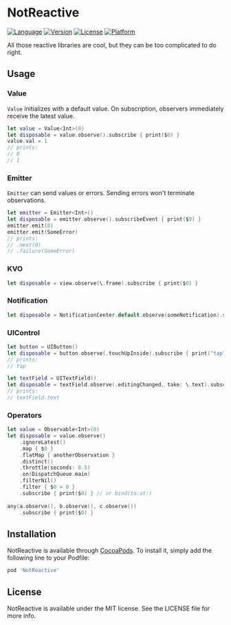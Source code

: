 # NotReactive

[![Language](https://img.shields.io/badge/language-swift-orange.svg)](https://travis-ci.org/intitni/NotReactive)
[![Version](https://img.shields.io/cocoapods/v/NotReactive.svg?style=flat)](https://cocoapods.org/pods/NotReactive)
[![License](https://img.shields.io/cocoapods/l/NotReactive.svg?style=flat)](https://cocoapods.org/pods/NotReactive)
[![Platform](https://img.shields.io/cocoapods/p/NotReactive.svg?style=flat)](https://cocoapods.org/pods/NotReactive)

All those reactive libraries are cool, but they can be too complicated to do right.

## Usage

### Value<V>

`Value` initializes with a default value. On subscription, observers immediately receive the latest value.

```swift
let value = Value<Int>(0)
let disposable = value.observe().subscribe { print($0) }
value.val = 1
// prints: 
// 0
// 1
```

### Emitter<V>

`Emitter` can send values or errors. Sending errors won't terminate observations. 

```swift
let emitter = Emitter<Int>()
let disposable = emitter.observe().subscribeEvent { print($0) }
emitter.emit(0)
emitter.emit(SomeError)
// prints:
// .next(0)
// .failure(SomeError)
```

### KVO

```swift
let disposable = view.observe(\.frame).subscribe { print($0) }
```

### Notification

```swift
let disposable = NotificationCenter.default.observe(someNotification).subscribe { print($0) }
```

### UIControl

```swift
let button = UIButton()
let disposable = button.observe(.touchUpInside).subscribe { print("tap") }
// prints: 
// tap

let textField = UITextField()
let disposable = textField.observe(.editingChanged, take: \.text).subscribe { print($0) }
// prints:
// textField.text
```

### Operators

```swift
let value = Observable<Int>(0)
let disposable = value.observe()
    .ignoreLatest()
    .map { $0 }
    .flatMap { anotherObservation }
    .distinct()
    .throttle(seconds: 0.5)
    .on(DispatchQueue.main)
    .filterNil()
    .filter { $0 > 0 }
    .subscribe { print($0) } // or bind(to:at:)
    
any(a.observe(), b.observe(), c.observe())
    .subscribe { print($0) }
```

## Installation

NotReactive is available through [CocoaPods](https://cocoapods.org). To install
it, simply add the following line to your Podfile:

```ruby
pod 'NotReactive'
```

## License

NotReactive is available under the MIT license. See the LICENSE file for more info.
